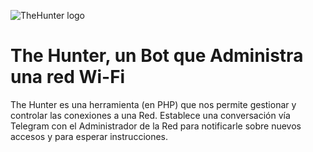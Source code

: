 ![TheHunter logo](https://stationx11.es/wp-images/TheHunter.jpg)

# The Hunter, un Bot que Administra una red Wi-Fi
The Hunter es una herramienta (en PHP) que nos permite gestionar y controlar las conexiones a una Red.
Establece una conversación vía Telegram con el Administrador de la Red para notificarle sobre nuevos
accesos y para esperar instrucciones.
